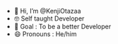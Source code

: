 - 👋 Hi, I’m @KenjiOtazaa
- 🤓 Self taught Developer
- 🎯 Goal : To be a better Developer
- 😄 Pronouns : He/him

<!---
KenjiOtazaa/KenjiOtazaa is a ✨ special ✨ repository because its `README.md` (this file) appears on your GitHub profile.
You can click the Preview link to take a look at your changes.
--->

